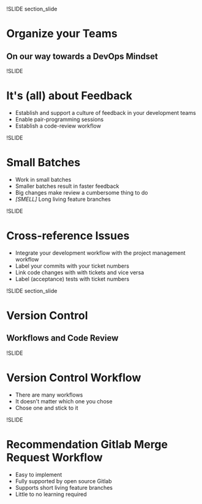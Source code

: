 !SLIDE section_slide
# Organize your Teams
## On our way towards a DevOps Mindset

!SLIDE
# It's (all) about Feedback
* Establish and support a culture of feedback in your development teams
* Enable pair-programming sessions
* Establish a code-review workflow

!SLIDE
# Small Batches
* Work in small batches
* Smaller batches result in faster feedback
* Big changes make review a cumbersome thing to do
* *[SMELL]* Long living feature branches

!SLIDE
# Cross-reference Issues
* Integrate your development workflow with the project management workflow
* Label your commits with your ticket numbers
* Link code changes with with tickets and vice versa
* Label (acceptance) tests with ticket numbers

!SLIDE section_slide
# Version Control
## Workflows and Code Review

!SLIDE
# Version Control Workflow
* There are many workflows
* It doesn't matter which one you chose
* Chose one and stick to it

!SLIDE
# Recommendation Gitlab Merge Request Workflow
* Easy to implement
* Fully supported by open source Gitlab
* Supports short living feature branches
* Little to no learning required
